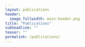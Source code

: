 ```yaml
---
layout: publications
header:
  image_fullwidth: main-header.png
title: "Publications"
subheadline: ""
teaser: ""
permalink: /publications/
---
```

